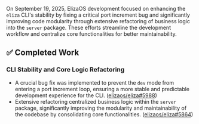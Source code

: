 On September 19, 2025, ElizaOS development focused on enhancing the `eliza` CLI's stability by fixing a critical port increment bug and significantly improving code modularity through extensive refactoring of business logic into the `server` package. These efforts streamline the development workflow and centralize core functionalities for better maintainability.

## ✅ Completed Work
### CLI Stability and Core Logic Refactoring
- A crucial bug fix was implemented to prevent the `dev` mode from entering a port increment loop, ensuring a more stable and predictable development experience for the CLI. ([elizaos/eliza#5988](https://github.com/elizaos/eliza/pull/5988))
- Extensive refactoring centralized business logic within the `server` package, significantly improving the modularity and maintainability of the codebase by consolidating core functionalities. ([elizaos/eliza#5864](https://github.com/elizaos/eliza/pull/5864))